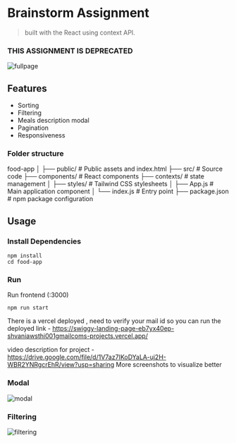 # Brainstorm Assignment

> built with the React using context API.

### THIS ASSIGNMENT IS DEPRECATED

![fullpage](https://github.com/shiivaniiawasthii/ShivaniAwasthi-FrontendDeveloper/assets/102580513/5e979a2e-9610-4070-b294-6a061517cb87)

## Features

- Sorting
- Filtering
- Meals description modal
- Pagination
- Responsiveness

### Folder structure

food-app
│
├── public/               # Public assets and index.html
├── src/                  # Source code
├── components/           # React components
├── contexts/             # state management
│   ├── styles/           # Tailwind CSS stylesheets
│   ├── App.js            # Main application component
│   └── index.js          # Entry point
├── package.json          # npm package configuration



## Usage


### Install Dependencies 

```
npm install
cd food-app
```

### Run

Run frontend (:3000)
```
npm run start
```


There is a vercel deployed , need to verify your mail id so you can run the deployed link - https://swiggy-landing-page-eb7yx40ep-shvaniawsthi001gmailcoms-projects.vercel.app/

video description for project - https://drive.google.com/file/d/1V7az7IKoDYaLA-uj2H-WBR2YNRgcrEhR/view?usp=sharing
More screenshots to visualize better
### Modal
![modal](https://github.com/shiivaniiawasthii/ShivaniAwasthi-FrontendDeveloper/assets/102580513/b9b9bd3e-7622-48d6-b07b-2c2e5a8ca429)

### Filtering
![filtering](https://github.com/shiivaniiawasthii/ShivaniAwasthi-FrontendDeveloper/assets/102580513/0ac0b8be-02ba-4acf-b7c8-6a01ee3fabd2)
